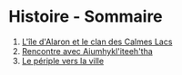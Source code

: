 # Histoire - Sommaire

1. [L'île d'Alaron et le clan des Calmes Lacs](./Clan_Tabaxi.md)
2. [Rencontre avec Aiumhykl'iteeh'tha](./Aiumhykl'itheth.md)
3. [Le périple vers la ville](./VersBaldur'sGate.md)